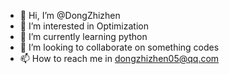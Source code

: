 - 👋 Hi, I’m @DongZhizhen
- 👀 I’m interested in Optimization
- 🌱 I’m currently learning python
- 💞️ I’m looking to collaborate on something codes
- 📫 How to reach me in dongzhizhen05@qq.com

<!---
DongZhizhen/DongZhizhen is a ✨ special ✨ repository because its `README.md` (this file) appears on your GitHub profile.
You can click the Preview link to take a look at your changes.
--->
